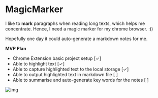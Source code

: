 # MagicMarker

I like to **mark** paragraphs when reading long texts, which helps me concentrate. Hence, I need a magic marker for my chrome browser. :))

Hopefully one day it could auto-generate a markdown notes for me.

**MVP Plan**

- Chrome Extension basic project setup [✓]
- Able to highlight text [✓]
- Able to capture highlighted text to the local storage [✓]
- Able to output highlighted text in markdown file [ ]
- Able to summarise and auto-generate key words for the notes [ ] 

![img]('https://github.com/wonnor-pro/MagicMarker/blob/11f3f7600ba6a042de52dfc4ca370f71f72923db/asset/MVP.png')